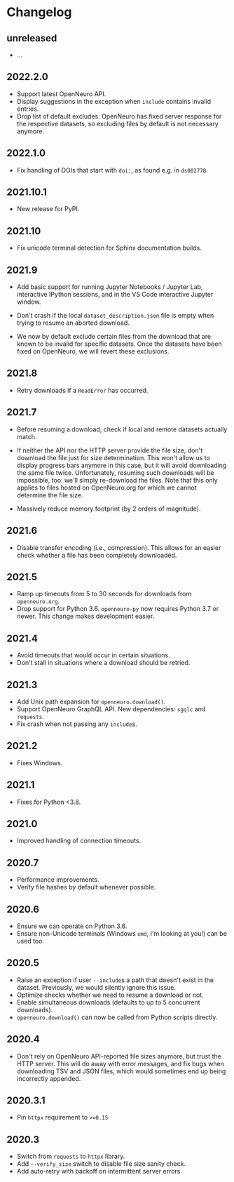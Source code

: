 # Changelog

## unreleased

- ...

## 2022.2.0

- Support latest OpenNeuro API.
- Display suggestions in the exception when `include` contains invalid
  entries.
- Drop list of default excludes. OpenNeuro has fixed server response for the
  respective datasets, so excluding files by default is not necessary anymore.

## 2022.1.0

- Fix handling of DOIs that start with `doi:`, as found e.g. in `ds002778`.

## 2021.10.1

- New release for PyPI.

## 2021.10

- Fix unicode terminal detection for Sphinx documentation builds.

## 2021.9

- Add basic support for running Jupyter Notebooks / Jupyter Lab, interactive
  IPython sessions, and in the VS Code interactive Jupyter window.

- Don't crash if the local `dataset_description.json` file is empty when trying
  to resume an aborted download.

- We now by default exclude certain files from the download that are known to
  be invalid for specific datasets. Once the datasets have been fixed on
  OpenNeuro, we will revert these exclusions.

## 2021.8

- Retry downloads if a `ReadError` has occurred.

## 2021.7

- Before resuming a download, check if local and remote datasets actually
  match.

- If neither the API nor the HTTP server provide the file size, don't download
  the file just for size determination. This won't allow us to display progress
  bars anymore in this case, but it will avoid downloading the same file twice.
  Unfortunately, resuming such downloads will be impossible, too: we'll simply
  re-download the files. Note that this only applies to files hosted on
  OpenNeuro.org for which we cannot determine the file size.

- Massively reduce memory footprint (by 2 orders of magnitude).

## 2021.6

- Disable transfer encoding (i.e., compression). This allows for an easier
  check whether a file has been completely downloaded.

## 2021.5

- Ramp up timeouts from 5 to 30 seconds for downloads from `openneuro.org`.
- Drop support for Python 3.6. `openneuro-py` now requires Python 3.7 or newer.
  This change makes development easier.

## 2021.4

- Avoid timeouts that would occur in certain situations.
- Don't stall in situations where a download should be retried.

## 2021.3

- Add Unix path expansion for `openneuro.download()`.
- Support OpenNeuro GraphQL API. New dependencies: `sgqlc` and `requests`.
- Fix crash when not passing any `include`s.

## 2021.2

- Fixes Windows.

## 2021.1

- Fixes for Python <3.8.

## 2021.0

- Improved handling of connection timeouts.

## 2020.7

- Performance improvements.
- Verify file hashes by default whenever possible.

## 2020.6

- Ensure we can operate on Python 3.6.
- Ensure non-Unicode terminals (Windows `cmd`, I'm looking at you!) can be
  used too.

## 2020.5

- Raise an exception if user `--include`s a path that doesn't exist in the
  dataset. Previously, we would silently ignore this issue.
- Optimize checks whether we need to resume a download or not.
- Enable simultaneous downloads (defaults to up to 5 concurrent downloads).
- `openneuro.download()` can now be called from Python scripts directly.

## 2020.4

- Don't rely on OpenNeuro API-reported file sizes anymore, but trust the
  HTTP server. This will do away with error messages, and fix bugs when
  downloading TSV and JSON files, which would sometimes end up being
  incorrectly appended.

## 2020.3.1

- Pin `httpx` requirement to `>=0.15`

## 2020.3

- Switch from `requests` to `httpx` library.
- Add `--verify_size` switch to disable file size sanity check.
- Add auto-retry with backoff on intermittent server errors
